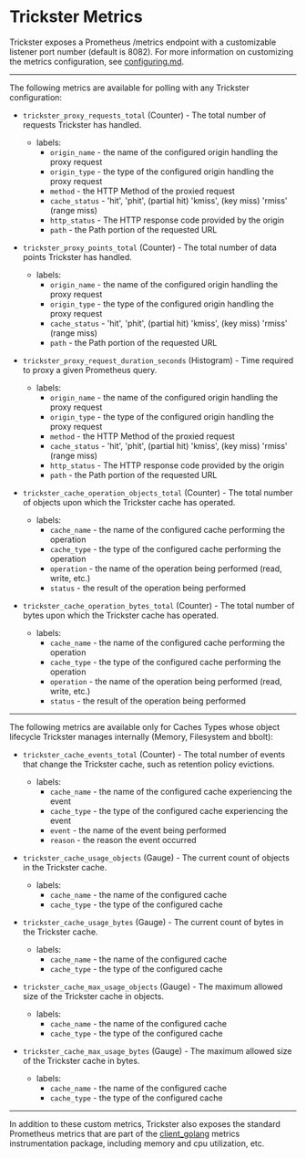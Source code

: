 # Trickster Metrics

Trickster exposes a Prometheus /metrics endpoint with a customizable listener port number (default is 8082). For more information on customizing the metrics configuration, see [configuring.md](configuring.md).

---

The following metrics are available for polling with any Trickster configuration:

* `trickster_proxy_requests_total` (Counter) - The total number of requests Trickster has handled.
  * labels:
    * `origin_name` - the name of the configured origin handling the proxy request 
    * `origin_type` - the type of the configured origin handling the proxy request
    * `method` - the HTTP Method of the proxied request
    * `cache_status` - 'hit', 'phit', (partial hit) 'kmiss', (key miss) 'rmiss' (range miss)
    * `http_status` - The HTTP response code provided by the origin
    * `path` - the Path portion of the requested URL

* `trickster_proxy_points_total` (Counter) - The total number of data points Trickster has handled.
  * labels:
    * `origin_name` - the name of the configured origin handling the proxy request 
    * `origin_type` - the type of the configured origin handling the proxy request
    * `cache_status` - 'hit', 'phit', (partial hit) 'kmiss', (key miss) 'rmiss' (range miss)
    * `path` - the Path portion of the requested URL

* `trickster_proxy_request_duration_seconds` (Histogram) - Time required to proxy a given Prometheus query.
  * labels:
    * `origin_name` - the name of the configured origin handling the proxy request 
    * `origin_type` - the type of the configured origin handling the proxy request
    * `method` - the HTTP Method of the proxied request
    * `cache_status` - 'hit', 'phit', (partial hit) 'kmiss', (key miss) 'rmiss' (range miss)
    * `http_status` - The HTTP response code provided by the origin
    * `path` - the Path portion of the requested URL

* `trickster_cache_operation_objects_total` (Counter) - The total number of objects upon which the Trickster cache has operated.
  * labels:
    * `cache_name` - the name of the configured cache performing the operation 
    * `cache_type` - the type of the configured cache performing the operation
    * `operation` - the name of the operation being performed (read, write, etc.)
    * `status` - the result of the operation being performed


* `trickster_cache_operation_bytes_total` (Counter) - The total number of bytes upon which the Trickster cache has operated.
  * labels:
    * `cache_name` - the name of the configured cache performing the operation 
    * `cache_type` - the type of the configured cache performing the operation
    * `operation` - the name of the operation being performed (read, write, etc.)
    * `status` - the result of the operation being performed

------

The following metrics are available only for Caches Types whose object lifecycle Trickster manages internally (Memory, Filesystem and bbolt):

* `trickster_cache_events_total` (Counter) - The total number of events that change the Trickster cache, such as retention policy evictions.
  * labels:
    * `cache_name` - the name of the configured cache experiencing the event 
    * `cache_type` - the type of the configured cache experiencing the event
    * `event` - the name of the event being performed
    * `reason` - the reason the event occurred

* `trickster_cache_usage_objects` (Gauge) - The current count of objects in the Trickster cache.
  * labels:
    * `cache_name` - the name of the configured cache 
    * `cache_type` - the type of the configured cache 

* `trickster_cache_usage_bytes` (Gauge) - The current count of bytes in the Trickster cache.
  * labels:
    * `cache_name` - the name of the configured cache 
    * `cache_type` - the type of the configured cache 

* `trickster_cache_max_usage_objects` (Gauge) - The maximum allowed size of the Trickster cache in objects.
  * labels:
    * `cache_name` - the name of the configured cache 
    * `cache_type` - the type of the configured cache

* `trickster_cache_max_usage_bytes` (Gauge) - The maximum allowed size of the Trickster cache in bytes.
  * labels:
    * `cache_name` - the name of the configured cache 
    * `cache_type` - the type of the configured cache

---

In addition to these custom metrics, Trickster also exposes the standard Prometheus metrics that are part of the [client_golang](https://github.com/prometheus/client_golang) metrics instrumentation package, including memory and cpu utilization, etc.
